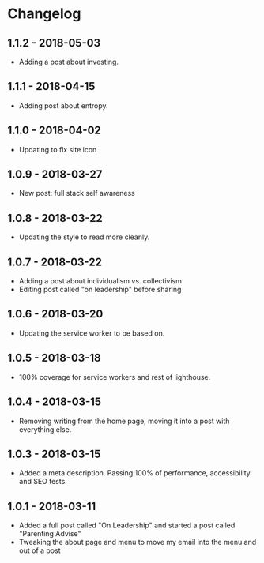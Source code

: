 # Changelog

## 1.1.2 - 2018-05-03

* Adding a post about investing.

## 1.1.1 - 2018-04-15

* Adding post about entropy.

## 1.1.0 - 2018-04-02

* Updating to fix site icon

## 1.0.9 - 2018-03-27

* New post: full stack self awareness

## 1.0.8 - 2018-03-22

* Updating the style to read more cleanly.

## 1.0.7 - 2018-03-22

* Adding a post about individualism vs. collectivism
* Editing post called "on leadership" before sharing

## 1.0.6 - 2018-03-20

* Updating the service worker to be based on. 

## 1.0.5 - 2018-03-18

* 100% coverage for service workers and rest of lighthouse.

## 1.0.4 - 2018-03-15

* Removing writing from the home page, moving it into a post with everything else.

## 1.0.3 - 2018-03-15

* Added a meta description. Passing 100% of performance, accessibility and SEO tests.

## 1.0.1 - 2018-03-11

* Added a full post called "On Leadership" and started a post called "Parenting Advise"
* Tweaking the about page and menu to move my email into the menu and out of a post